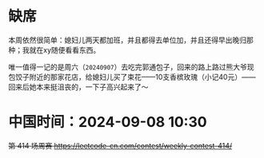 
# 缺席

本周依然很简单：媳妇儿两天都加班，并且都得去单位加，并且还得早出晚归那种；我就在xy随便看看东西。

唯一值得一记的是周六（`20240907`）去吃完郭通包子，回来的路上路过熊大爷现包饺子附近的那家花店，给媳妇儿买了束花——10支香槟玫瑰（小记40元）——回来后她本来挺沮丧的，一下子高兴起来了～

# 中国时间：2024-09-08 10:30

~~第 414 场周赛 https://leetcode-cn.com/contest/weekly-contest-414/~~
